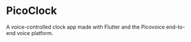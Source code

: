 # PicoClock

A voice-controlled clock app made with Flutter and the Picovoice end-to-end voice platform.
